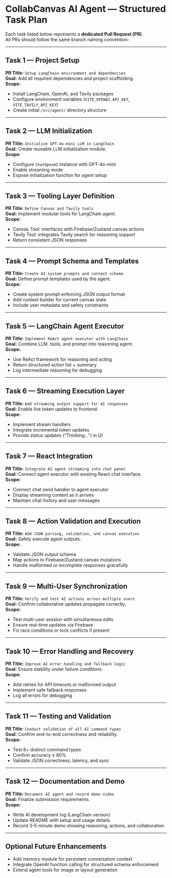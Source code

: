 # CollabCanvas AI Agent — Structured Task Plan

Each task listed below represents a **dedicated Pull Request (PR)**.  
All PRs should follow the same branch naming convention:


---

## **Task 1 — Project Setup**

**PR Title:** `Setup LangChain environment and dependencies`  
**Goal:** Add all required dependencies and project scaffolding.  
**Scope:**
- Install LangChain, OpenAI, and Tavily packages
- Configure environment variables (`VITE_OPENAI_API_KEY`, `VITE_TAVILY_API_KEY`)
- Create initial `/src/agent/` directory structure

---

## **Task 2 — LLM Initialization**

**PR Title:** `Initialize GPT-4o-mini LLM in LangChain`  
**Goal:** Create reusable LLM initialization module.  
**Scope:**
- Configure `ChatOpenAI` instance with GPT-4o-mini
- Enable streaming mode
- Expose initialization function for agent setup

---

## **Task 3 — Tooling Layer Definition**

**PR Title:** `Define Canvas and Tavily tools`  
**Goal:** Implement modular tools for LangChain agent.  
**Scope:**
- Canvas Tool: interfaces with Firebase/Zustand canvas actions  
- Tavily Tool: integrates Tavily search for reasoning support  
- Return consistent JSON responses

---

## **Task 4 — Prompt Schema and Templates**

**PR Title:** `Create AI system prompts and context schema`  
**Goal:** Define prompt templates used by the agent.  
**Scope:**
- Create system prompt enforcing JSON output format  
- Add context builder for current canvas state  
- Include user metadata and safety constraints

---

## **Task 5 — LangChain Agent Executor**

**PR Title:** `Implement ReAct agent executor with LangChain`  
**Goal:** Combine LLM, tools, and prompt into reasoning agent.  
**Scope:**
- Use ReAct framework for reasoning and acting  
- Return structured action list + summary  
- Log intermediate reasoning for debugging

---

## **Task 6 — Streaming Execution Layer**

**PR Title:** `Add streaming output support for AI responses`  
**Goal:** Enable live token updates to frontend.  
**Scope:**
- Implement stream handlers  
- Integrate incremental token updates  
- Provide status updates ("Thinking...") in UI

---

## **Task 7 — React Integration**

**PR Title:** `Integrate AI agent streaming into chat panel`  
**Goal:** Connect agent executor with existing React chat interface.  
**Scope:**
- Connect chat send handler to agent executor  
- Display streaming content as it arrives  
- Maintain chat history and user messages

---

## **Task 8 — Action Validation and Execution**

**PR Title:** `Add JSON parsing, validation, and canvas execution`  
**Goal:** Safely execute agent outputs.  
**Scope:**
- Validate JSON output schema  
- Map actions to Firebase/Zustand canvas mutations  
- Handle malformed or incomplete responses gracefully

---

## **Task 9 — Multi-User Synchronization**

**PR Title:** `Verify and test AI actions across multiple users`  
**Goal:** Confirm collaborative updates propagate correctly.  
**Scope:**
- Test multi-user session with simultaneous edits  
- Ensure real-time updates via Firebase  
- Fix race conditions or lock conflicts if present

---

## **Task 10 — Error Handling and Recovery**

**PR Title:** `Improve AI error handling and fallback logic`  
**Goal:** Ensure stability under failure conditions.  
**Scope:**
- Add retries for API timeouts or malformed output  
- Implement safe fallback responses  
- Log all errors for debugging

---

## **Task 11 — Testing and Validation**

**PR Title:** `Conduct validation of all AI command types`  
**Goal:** Confirm end-to-end correctness and reliability.  
**Scope:**
- Test 8+ distinct command types  
- Confirm accuracy ≥ 80%  
- Validate JSON correctness, latency, and sync

---

## **Task 12 — Documentation and Demo**

**PR Title:** `Document AI agent and record demo video`  
**Goal:** Finalize submission requirements.  
**Scope:**
- Write AI development log (LangChain version)  
- Update README with setup and usage details  
- Record 3–5 minute demo showing reasoning, actions, and collaboration

---

## **Optional Future Enhancements**

- Add memory module for persistent conversation context  
- Integrate OpenAI function calling for structured schema enforcement  
- Extend agent tools for image or layout generation  

